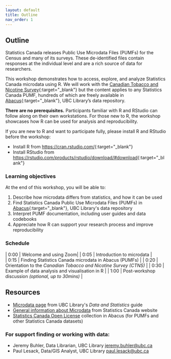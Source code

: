 ```yaml
---
layout: default
title: Outline
nav_order: 1
---
```


## Outline

Statistics Canada releases Public Use Microdata Files (PUMFs) for the Census and many of its surveys. These de-identified files contain responses at the individual level and are a rich source of data for researchers.

This workshop demonstrates how to access, explore, and analyze Statistics Canada microdata using R. We will work with the [Canadian Tobacco and Nicotine Survey](https://www.canada.ca/en/health-canada/services/canadian-tobacco-nicotine-survey.html){:target="_blank"} but the content applies to any Statistics Canada PUMF, hundreds of which are freely available in [Abacus](https://abacus.library.ubc.ca/){:target="_blank"}, UBC Library’s data repository.

**There are no prerequisites.** Participants familiar with R and RStudio can follow along on their own workstations. For those new to R, the workshop showcases how R can be used for analysis and reproducibility.

If you are new to R and want to participate fully, please install R and RStudio before the workshop:

- Install R from <https://cran.rstudio.com/>{:target="_blank"}
- Install RStudio from <https://rstudio.com/products/rstudio/download/#download>{:target="_blank"}


### Learning objectives

At the end of this workshop, you will be able to:
1. Describe how microdata differs from statistics, and how it can be used
2. Find Statistics Canada Public Use Microdata Files (PUMFs) in [Abacus](https://abacus.library.ubc.ca/){:target="_blank"}, UBC Library's data repository
3. Interpret PUMF documentation, including user guides and data codebooks
4. Appreciate how R can support your research process and improve reproducibility



### Schedule

| 0:00 | Welcome and using Zoom|
| 0:05 | Introduction to microdata |  
| 0:15 | Finding Statistics Canada microdata in Abacus (PUMFs) | 
| 0:20 | Orientation to the _Canadian Tobacco and Nicotine Survey (CTNS)_ |
| 0:30 | Example of data analysis and visualisation in R |
| 1:00 | Post-workshop discussion _(optional, up to 30mins)_ |


## Resources
- <a href="https://guides.library.ubc.ca/datastatistics/microdata#:~:text=Microdata%20provides%20a%20way%20to,considerations%20for%20privacy%20and%20confidentiality." target="_blank">Microdata page</a> from UBC Library's _Data and Statistics_ guide
- <a href="https://www.statcan.gc.ca/en/microdata" target="_blank">General information about Microdata</a> from Statistics Canada website
- <a href="https://abacus.library.ubc.ca/dataverse/statcan-public" target="_blank">Statistics Canada Open License</a> collection in Abacus (for PUMFs and other Statistics Canada datasets)

### For support finding or working with data:

- Jeremy Buhler, Data Librarian, UBC Library <a href="mailto:jeremy.buhler@ubc.ca">jeremy.buhler@ubc.ca</a> 
- Paul Lesack, Data/GIS Analyst, UBC Library <a href="mailto:paul.lesack@ubc.ca">paul.lesack@ubc.ca</a> 
